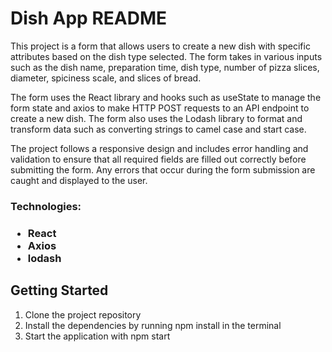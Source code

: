 <h1>Dish App README</h1>
 <p>This project is a form that allows users to create a new dish with specific attributes based on the dish type selected. The form takes in various inputs such as the dish name, preparation time, dish type, number of pizza slices, diameter, spiciness scale, and slices of bread.
</p>
<p>The form uses the React library and hooks such as useState to manage the form state and axios to make HTTP POST requests to an API endpoint to create a new dish. The form also uses the Lodash library to format and transform data such as converting strings to camel case and start case.
</p>
<p>The project follows a responsive design and includes error handling and validation to ensure that all required fields are filled out correctly before submitting the form. Any errors that occur during the form submission are caught and displayed to the user.
</p>

<h3>Technologies:<h3>
<ul>
<li>React</li>
<li>Axios</li>
<li>lodash</li>
</ul>





<h2>Getting Started</h2>
<ol>
<li>Clone the project repository</li>
<li>Install the dependencies by running npm install in the terminal</li>
<li>Start the application with npm start</li>
</ol>


